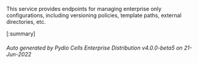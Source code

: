 






This service provides endpoints for managing enterprise only configurations, including versioning policies, template paths, external directories, etc.

[:summary]

###### Auto generated by Pydio Cells Enterprise Distribution v4.0.0-beta5 on 21-Jun-2022
